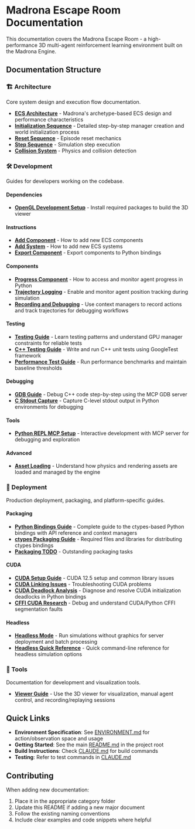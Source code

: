 # Madrona Escape Room Documentation

This documentation covers the Madrona Escape Room - a high-performance 3D multi-agent reinforcement learning environment built on the Madrona Engine.

## Documentation Structure

### 🏗️ Architecture
Core system design and execution flow documentation.

- [**ECS Architecture**](architecture/ECS_ARCHITECTURE.md) - Madrona's archetype-based ECS design and performance characteristics
- [**Initialization Sequence**](architecture/INITIALIZATION_SEQUENCE.md) - Detailed step-by-step manager creation and world initialization process
- [**Reset Sequence**](architecture/RESET_SEQUENCE.md) - Episode reset mechanics
- [**Step Sequence**](architecture/STEP_SEQUENCE.md) - Simulation step execution
- [**Collision System**](architecture/COLLISION_SYSTEM.md) - Physics and collision detection

### 🛠️ Development
Guides for developers working on the codebase.

#### Dependencies
- [**OpenGL Development Setup**](development/dependencies/OPENGL_DEVELOPMENT_SETUP.md) - Install required packages to build the 3D viewer

#### Instructions
- [**Add Component**](development/instructions/ADD_COMPONENT.md) - How to add new ECS components
- [**Add System**](development/instructions/ADD_SYSTEM.md) - How to add new ECS systems
- [**Export Component**](development/instructions/EXPORT_COMPONENT.md) - Export components to Python bindings

#### Components
- [**Progress Component**](development/components/using_progress_component.md) - How to access and monitor agent progress in Python
- [**Trajectory Logging**](development/components/using_trajectory_logging.md) - Enable and monitor agent position tracking during simulation
- [**Recording and Debugging**](development/components/using_recording_debugging.md) - Use context managers to record actions and track trajectories for debugging workflows

#### Testing
- [**Testing Guide**](development/testing/TESTING_GUIDE.md) - Learn testing patterns and understand GPU manager constraints for reliable tests
- [**C++ Testing Guide**](development/testing/CPP_TESTING_GUIDE.md) - Write and run C++ unit tests using GoogleTest framework
- [**Performance Test Guide**](development/testing/PERFORMANCE_TEST_GUIDE.md) - Run performance benchmarks and maintain baseline thresholds

#### Debugging
- [**GDB Guide**](development/debugging/GDB_GUIDE.md) - Debug C++ code step-by-step using the MCP GDB server
- [**C Stdout Capture**](development/debugging/C_STDOUT_CAPTURE.md) - Capture C-level stdout output in Python environments for debugging

#### Tools
- [**Python REPL MCP Setup**](development/tools/PYTHON_REPL_MCP_SETUP.md) - Interactive development with MCP server for debugging and exploration

#### Advanced
- [**Asset Loading**](development/advanced/ASSET_LOADING.md) - Understand how physics and rendering assets are loaded and managed by the engine

### 🚀 Deployment
Production deployment, packaging, and platform-specific guides.

#### Packaging
- [**Python Bindings Guide**](deployment/packaging/PYTHON_BINDINGS_GUIDE.md) - Complete guide to the ctypes-based Python bindings with API reference and context managers
- [**ctypes Packaging Guide**](deployment/packaging/CTYPES_PACKAGING_GUIDE.md) - Required files and libraries for distributing ctypes bindings
- [**Packaging TODO**](deployment/packaging/PACKAGING_TODO.md) - Outstanding packaging tasks

#### CUDA
- [**CUDA Setup Guide**](deployment/cuda/CUDA_SETUP_GUIDE.md) - CUDA 12.5 setup and common library issues
- [**CUDA Linking Issues**](deployment/cuda/DEBUGGING_CUDA_LINKING_ISSUES.md) - Troubleshooting CUDA problems
- [**CUDA Deadlock Analysis**](deployment/cuda/CUDA_DEADLOCK_SOLUTION_ANALYSIS.md) - Diagnose and resolve CUDA initialization deadlocks in Python bindings
- [**CFFI CUDA Research**](deployment/cuda/CFFI_CUDA_SEGFAULT_RESEARCH.md) - Debug and understand CUDA/Python CFFI segmentation faults

#### Headless
- [**Headless Mode**](deployment/headless/HEADLESS_MODE.md) - Run simulations without graphics for server deployment and batch processing
- [**Headless Quick Reference**](deployment/headless/HEADLESS_QUICK_REFERENCE.md) - Quick command-line reference for headless simulation options

### 🔧 Tools
Documentation for development and visualization tools.

- [**Viewer Guide**](tools/VIEWER_GUIDE.md) - Use the 3D viewer for visualization, manual agent control, and recording/replaying sessions

## Quick Links

- **Environment Specification**: See [ENVIRONMENT.md](../ENVIRONMENT.md) for action/observation space and usage
- **Getting Started**: See the main [README.md](../README.md) in the project root
- **Build Instructions**: Check [CLAUDE.md](../CLAUDE.md) for build commands
- **Testing**: Refer to test commands in [CLAUDE.md](../CLAUDE.md)

## Contributing

When adding new documentation:
1. Place it in the appropriate category folder
2. Update this README if adding a new major document
3. Follow the existing naming conventions
4. Include clear examples and code snippets where helpful